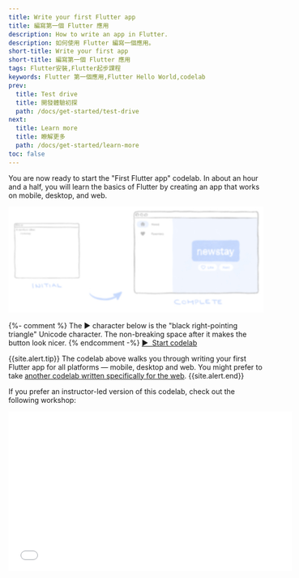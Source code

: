 ```yaml
---
title: Write your first Flutter app
title: 編寫第一個 Flutter 應用
description: How to write an app in Flutter.
description: 如何使用 Flutter 編寫一個應用。
short-title: Write your first app
short-title: 編寫第一個 Flutter 應用
tags: Flutter安裝,Flutter起步課程
keywords: Flutter 第一個應用,Flutter Hello World,codelab
prev:
  title: Test drive
  title: 開發體驗初探
  path: /docs/get-started/test-drive
next:
  title: Learn more
  title: 瞭解更多
  path: /docs/get-started/learn-more
toc: false
---
```


You are now ready to start the "First Flutter app" codelab.
In about an hour and a half,
you will learn the basics of Flutter
by creating an app
that works on mobile, desktop, and web.

<div class="juicy-button-container">
  <img src="/assets/images/docs/get-started/codelab-goal-background.jpg" alt="The illustration of the initial and the resulting app that you will build in this codelab.">

  {%- comment %}
    The &#9654; character below is the "black right-pointing triangle"
    Unicode character.
    The non-breaking space after it makes the button look nicer.
  {% endcomment -%}
  <a class="btn btn-primary"
     target="_blank"
     href="https://codelabs.developers.google.com/codelabs/flutter-codelab-first">
    &#9654;&nbsp; Start codelab
  </a>

</div>

{{site.alert.tip}}
  The codelab above walks you through writing your first Flutter
  app for all platforms &mdash; mobile, desktop and web.
  You might prefer to take
  [another codelab written specifically for the web][codelab-web].
{{site.alert.end}}

[codelab-web]: {{site.url}}/get-started/codelab-web


If you prefer an instructor-led version of this codelab,
check out the following workshop:

<iframe width="560" height="315" src="{{site.youtube-site}}/embed/8sAyPDLorek" title="YouTube video player" frameborder="0" allow="accelerometer; autoplay; clipboard-write; encrypted-media; gyroscope; picture-in-picture" allowfullscreen></iframe>
